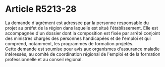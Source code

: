 # Article R5213-28

  
La demande d'agrément est adressée par la personne responsable du projet au préfet de la région dans laquelle est situé l'établissement. Elle est accompagnée d'un dossier dont la composition est fixée par arrêté conjoint des ministres chargés des personnes handicapées et de l'emploi et qui comprend, notamment, les programmes de formation projetés.   
Cette demande est soumise pour avis aux organismes d'assurance maladie intéressés, au comité de coordination régional de l'emploi et de la formation professionnelle et au conseil régional.